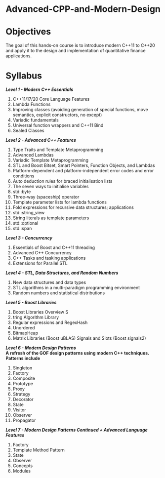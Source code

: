 # Advanced-CPP-and-Modern-Design

# Objectives
The goal of this hands-on course is to introduce modern C++11 to C++20 and apply it to the design
and implementation of quantitative finance applications.

# Syllabus
***Level 1 - Modern C++ Essentials***
1. C++11/17/20 Core Language Features
2. Lambda Functions
2. Improving classes (avoiding generation of special functions, move semantics,
   explicit constructors, no except) 
3. Variadic fundamentals
4. Universal function wrappers and C++11 Bind 
5. Sealed Classes

***Level 2 - Advanced C++ Features***
1. Type Traits and Template Metaprogramming
2. Advanced Lambdas
3. Variadic Template Metaprogramming
4. STL and Boost Bitset, Smart Pointers, Function Objects, and Lambdas
5. Platform-dependent and platform-independent error codes and error conditions
7. Auto deduction rules for braced initialisation lists 
8. The seven ways to initialise variables 
9. std::byte 
10. Three-way (spaceship) operator 
11. Template parameter lists for lambda functions 
12. Fold expressions for recursive data structures; applications 
13. std::string_view 
14. String literals as template parameters 
15. std::optional 
16. std::span

***Level 3 - Concurrency***
1. Essentials of Boost and C++11 threading 
2. Advanced C++ Concurrency 
3. C++ Tasks and tasking applications 
4. Extensions for Parallel STL

***Level 4 - STL, Data Structures, and Random Numbers***
1. New data structures and data types 
2. STL algorithms in a multi-paradigm programming environment 
3. Random numbers and statistical distributions

***Level 5 - Boost Libraries***
1. Boost Libraries Overview S
2. tring Algorithm Library 
3. Regular expressions and RegexHash 
4. Unordered 
5. BitmapHeap 
6. Matrix Libraries (Boost uBLAS) Signals and Slots (Boost signals2)

***Level 6 - Modern Design Patterns***\
****A refresh of the GOF design patterns using modern C++ techniques. Patterns include****
1. Singleton
2. Factory
3. Composite
4. Prototype
5. Proxy
6. Strategy
7. Decorator
8. State
9. Visitor
10. Observer
11. Propagator

***Level 7 - Modern Design Patterns Continued + Advanced Language Features***
1. Factory
2. Template Method Pattern
3. State
4. Observer
5. Concepts
6. Modules